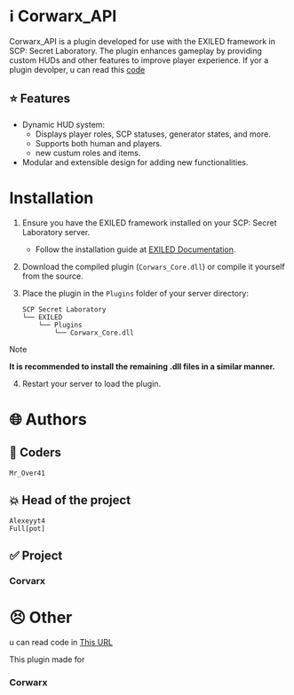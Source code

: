 # ℹ Corwarx_API

Corwarx_API is a plugin developed for use with the EXILED framework in SCP: Secret Laboratory. The plugin enhances gameplay by providing custom HUDs and other features to improve player experience.
If yor a plugin devolper, u can read this [code](https://github.dev/CorwarxProject/Mirage_exe-Reborn)

## ⭐ Features

- Dynamic HUD system:
  - Displays player roles, SCP statuses, generator states, and more.
  - Supports both human and players.
  - new custum roles and items.
- Modular and extensible design for adding new functionalities.

# Installation

1. Ensure you have the EXILED framework installed on your SCP: Secret Laboratory server.
   - Follow the installation guide at [EXILED Documentation](https://github.com/Exiled-Team/EXILED/wiki/Installation).

2. Download the compiled plugin (`Corwars_Core.dll`) or compile it yourself from the source.

3. Place the plugin in the `Plugins` folder of your server directory:
   ```
   SCP Secret Laboratory
   └── EXILED
       └── Plugins
           └── Corwarx_Core.dll
   ```

> [!NOTE]
> **It is recommended to install the remaining .dll files in a similar manner.**

4. Restart your server to load the plugin.

# 🌐 Authors
## 🌠 Coders
```
Mr_Over41
```
## 💥 Head of the project
```
Alexeyyt4
Full[pot]
```
## ✅ Project
### Corvarx
# 😣 Other
u can read code in [This URL](https://github.dev/CorwarxProject/Mirage_exe-Reborn)

This plugin made for
### Corwarx

